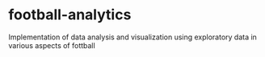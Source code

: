 # football-analytics
Implementation of data analysis and visualization using exploratory data in various aspects of fottball
